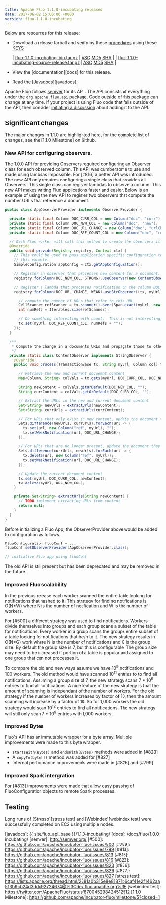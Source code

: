 ```yaml
---
title: Apache Fluo 1.1.0-incubating released
date: 2017-06-02 15:00:00 +0000
version: fluo-1.1.0-incubating
---
```


Below are resources for this release:

 * Download a release tarball and verify by these [procedures] using these [KEYS]
 
   | [fluo-1.1.0-incubating-bin.tar.gz][bin-release]            | [ASC][bin-asc] [MD5][bin-md5] [SHA][bin-sha] |
   | [fluo-1.1.0-incubating-source-release.tar.gz][src-release] | [ASC][src-asc] [MD5][src-md5] [SHA][src-sha] |
 * View the [documentation][docs] for this release.
 * Read the [Javadocs][javadocs].
 
Apache Fluo follows [semver](http://semver.org/) for its API . The API consists
of everything under the `org.apache.fluo.api` package. Code outside of this
package can change at any time. If your project is using Fluo code that falls
outside of the API, then consider [initiating a discussion](/getinvolved/)
about adding it to the API.


## Significant changes

The major changes in 1.1.0 are highlighted here, for the complete list of changes, see the [1.1.0
Milestone] on Github.

### New API for configuring observers.

The 1.0.0 API for providing Observers required configuring an Observer class for each observed
column.  This API was cumbersome to use and made using lambdas impossible.  For [#816] a better API
was introduced.   The new API only requires configuring a single class that provides all Observers.
This single class can register lambdas to observe a column.  This new API makes writing Fluo
applications faster and easier.  Below is an example of using the new API to register two observers
that compute the number URLs that reference a document.

```java
public class AppObserverProvider implements ObserverProvider {

  private static final Column DOC_CURR_COL = new Column("doc", "curr");
  private static final Column DOC_NEW_COL = new Column("doc", "new");
  private static final Column DOC_URL_CHANGE = new Column("doc", "urlChange");
  private static final Column DOC_REF_COUNT_COL = new Column("doc", "refCount");

  // Each Fluo worker will call this method to create the observers it needs.
  @Override
  public void provide(Registry registry, Context ctx) {
    // This could be used to pass application specific configuration to observers. Its not used in
    // this example.
    SimpleConfiguration appConfig = ctx.getAppConfiguration();

    // Register an observer that processes new content for a document.
    registry.forColumn(DOC_NEW_COL, STRONG).useObserver(new ContentObserver());

    // Register a lambda that processes notification on the column DOC_URL_CHANGE.
    registry.forColumn(DOC_URL_CHANGE, WEAK).useStrObserver((tx, myUrl, col) -> {

      // compute the number of URLs that refer to this URL.
      CellScanner refScanner = tx.scanner().over(Span.exact(myUrl, new Column("ref"))).build();
      int numRefs = Iterables.size(refScanner);

      // Do something interesting with count.  This is not interesting, but keeps the example short.
      tx.set(myUrl, DOC_REF_COUNT_COL, numRefs + "");
    });
  }

  /**
   * Compute the change in a documents URLs and propagate those to other documents.
   */
  private static class ContentObserver implements StringObserver {
    @Override
    public void process(TransactionBase tx, String myUrl, Column col) throws Exception {

      // Retrieve the new and current docuemnt content
      Map<Column, String> colVals = tx.gets(myUrl, DOC_CURR_COL, DOC_NEW_COL);

      String newContent = colVals.getOrDefault(DOC_NEW_COL, "");
      String currContent = colVals.getOrDefault(DOC_CURR_COL, "");

      // Extract the URLs in the new and current document content
      Set<String> newUrls = extractUrls(newContent);
      Set<String> currUrls = extractUrls(currContent);

      // For URLs that only exist in new content, update the document they reference.
      Sets.difference(newUrls, currUrls).forEach(url -> {
        tx.set(url, new Column("ref", myUrl), "");
        tx.setWeakNotification(url, DOC_URL_CHANGE);
      });

      // For URLs that are no longer present, update the document they reference.
      Sets.difference(currUrls, newUrls).forEach(url -> {
        tx.delete(url, new Column("ref", myUrl));
        tx.setWeakNotification(url, DOC_URL_CHANGE);
      });

      // Update the current document content
      tx.set(myUrl, DOC_CURR_COL, newContent);
      tx.delete(myUrl, DOC_NEW_COL);
    }

    private Set<String> extractUrls(String newContent) {
      // TODO implement extracting URLs from content
      return null;
    }
  }
}
```

Before initializing a Fluo App, the ObserverProvider above would be added to configuration as follows.

```java
FluoConfiguration fluoConf = ...
fluoConf.setObserverProvider(AppObserverProvider.class);

// initialize Fluo app using fluoConf
```

The old API is still present but has been deprecated and may be removed in the future.

### Improved Fluo scalability

In the previous release each worker scanned the entire table looking for notifications that hashed
to it.  This strategy for finding notifications is O(N*W) where  N is the number of notification and
W is the number of workers.

For [#500] a different strategy was used to find notifications.  Workers divide themselves into
groups and each group scans a subset of the table for notifications.  Every worker in a group scans
the groups entire subset of a table  looking for notifications that hash to it. The new strategy results
in O(N*G) work where N is the number of notifications and G is the group size.  By default the group
size is 7, but this is configurable.  The group size may need to be increased if portion of a table
is popular and assigned to one group that can not processes it.

To compare the old and new ways assume we have 10<sup>9</sup> notifications and 100 workers.  The
old method would have scanned 10<sup>11</sup> entries to to find all notifications.  Assuming a group
size of 7, the new strategy scans 7 * 10<sup>9</sup> entries to find all notifications.  A
nice feature of the new strategy is that the amount of scanning is independant of the number of workers.
For the old strategy if the number of workers increases by factor of 10, then the amount scanning
will increase by a factor of 10.  So for 1,000 workers the old strategy would scan
10<sup>12</sup> entries to find all notifications.  The new strategy will still only scan 7 *
10<sup>9</sup> entries with 1,000 workers.

### Improved Bytes

Fluo's API has an immutable wrapper for a byte array.  Multiple improvements were made to this byte
wrapper.

  * `startsWith(Bytes)` and `endsWith(Bytes)` methods were added in [#823]
  * A `copyTo(byte[])` method was added for [#827]
  * Internal performance improvements were made in [#826] and [#799]

### Improved Spark intergration

For [#813] improvements were made that allow easy passing of FluoConfiguration objects to remote Spark
processes.

## Testing

Long runs of [Stresso][stress test] and [Webindex][webindex test] were successfully completed on EC2 using multiple nodes.
 
[procedures]: https://www.apache.org/info/verification
[KEYS]: https://www.apache.org/dist/incubator/fluo/KEYS
[bin-release]: https://www.apache.org/dyn/closer.lua/incubator/fluo/fluo/1.1.0-incubating/fluo-1.1.0-incubating-bin.tar.gz
[bin-asc]: https://www.apache.org/dist/incubator/fluo/fluo/1.1.0-incubating/fluo-1.1.0-incubating-bin.tar.gz.asc
[bin-md5]: https://www.apache.org/dist/incubator/fluo/fluo/1.1.0-incubating/fluo-1.1.0-incubating-bin.tar.gz.md5
[bin-sha]: https://www.apache.org/dist/incubator/fluo/fluo/1.1.0-incubating/fluo-1.1.0-incubating-bin.tar.gz.sha
[src-release]: https://www.apache.org/dyn/closer.lua/incubator/fluo/fluo/1.1.0-incubating/fluo-1.1.0-incubating-source-release.tar.gz
[src-asc]: https://www.apache.org/dist/incubator/fluo/fluo/1.1.0-incubating/fluo-1.1.0-incubating-source-release.tar.gz.asc
[src-md5]: https://www.apache.org/dist/incubator/fluo/fluo/1.1.0-incubating/fluo-1.1.0-incubating-source-release.tar.gz.md5
[src-sha]: https://www.apache.org/dist/incubator/fluo/fluo/1.1.0-incubating/fluo-1.1.0-incubating-source-release.tar.gz.sha
[javadocs]: {{ site.fluo_api_base }}/1.1.0-incubating/
[docs]: /docs/fluo/1.0.0-incubating/
[semver]: http://semver.org/
[#500]: https://github.com/apache/incubator-fluo/issues/500
[#799]: https://github.com/apache/incubator-fluo/issues/799
[#813]: https://github.com/apache/incubator-fluo/issues/813
[#816]: https://github.com/apache/incubator-fluo/issues/816
[#823]: https://github.com/apache/incubator-fluo/issues/823
[#826]: https://github.com/apache/incubator-fluo/issues/826
[#827]: https://github.com/apache/incubator-fluo/issues/827
[stress test]: https://lists.apache.org/thread.html/2381a0b315e8e81871b6caf41e2f1462aa513b9cb24d3ddd92724674@%3Cdev.fluo.apache.org%3E
[webindex test]: https://twitter.com/ApacheFluo/status/870045298424512512 
[1.1.0 Milestone]: https://github.com/apache/incubator-fluo/milestone/5?closed=1
